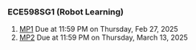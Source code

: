 ### ECE598SG1 (Robot Learning)

1. [MP1](./MP1) Due at 11:59 PM on Thursday, Feb 27, 2025
1. [MP2](./MP2) Due at 11:59 PM on Thursday, March 13, 2025
